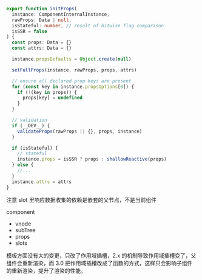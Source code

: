 ```ts
export function initProps(
  instance: ComponentInternalInstance,
  rawProps: Data | null,
  isStateful: number, // result of bitwise flag comparison
  isSSR = false
) {
  const props: Data = {}
  const attrs: Data = {}

  instance.propsDefaults = Object.create(null)

  setFullProps(instance, rawProps, props, attrs)

  // ensure all declared prop keys are present
  for (const key in instance.propsOptions[0]) {
    if (!(key in props)) {
      props[key] = undefined
    }
  }

  // validation
  if (__DEV__) {
    validateProps(rawProps || {}, props, instance)
  }

  if (isStateful) {
    // stateful
    instance.props = isSSR ? props : shallowReactive(props)
  } else {
    //...
  }
  instance.attrs = attrs
}
```




注意 slot 里响应数据收集的依赖是嵌套的父节点，不是当前组件

component
- vnode
- subTree
- props
- slots


模板方面没有大的变更，只改了作用域插槽，2.x 的机制导致作用域插槽变了，父组件会重新渲染，而 3.0 把作用域插槽改成了函数的方式，这样只会影响子组件的重新渲染，提升了渲染的性能。

